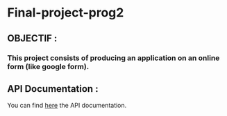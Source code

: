 # Final-project-prog2
## OBJECTIF :
### This project consists of producing an application on an online form (like google form).
## API Documentation :
You can find
[here](https://editor.swagger.io/?url=https://raw.githubusercontent.com/Sarobidy-23/Final-project-prog2-API/feat/doc/doc/api.yml) the API documentation.